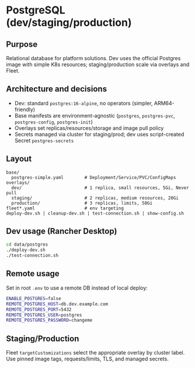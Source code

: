# PostgreSQL (dev/staging/production)

## Purpose
Relational database for platform solutions. Dev uses the official Postgres image with simple K8s resources; staging/production scale via overlays and Fleet.

## Architecture and decisions
- Dev: standard `postgres:16-alpine`, no operators (simpler, ARM64-friendly)
- Base manifests are environment-agnostic (`postgres`, `postgres-pvc`, `postgres-config`, `postgres-init`)
- Overlays set replicas/resources/storage and image pull policy
- Secrets managed via cluster for staging/prod; dev uses script-created Secret `postgres-secrets`

## Layout
```
base/
  postgres-simple.yaml        # Deployment/Service/PVC/ConfigMaps
overlays/
  dev/                        # 1 replica, small resources, 5Gi, Never pull
  staging/                    # 2 replicas, medium resources, 20Gi
  production/                 # 3 replicas, limits, 50Gi
fleet*.yaml                   # env targeting
deploy-dev.sh | cleanup-dev.sh | test-connection.sh | show-config.sh
```

## Dev usage (Rancher Desktop)
```bash
cd data/postgres
./deploy-dev.sh
./test-connection.sh
```

## Remote usage
Set in root `.env` to use a remote DB instead of local deploy:
```bash
ENABLE_POSTGRES=false
REMOTE_POSTGRES_HOST=db.dev.example.com
REMOTE_POSTGRES_PORT=5432
REMOTE_POSTGRES_USER=postgres
REMOTE_POSTGRES_PASSWORD=changeme
```

## Staging/Production
Fleet `targetCustomizations` select the appropriate overlay by cluster label. Use pinned image tags, requests/limits, TLS, and managed secrets.
